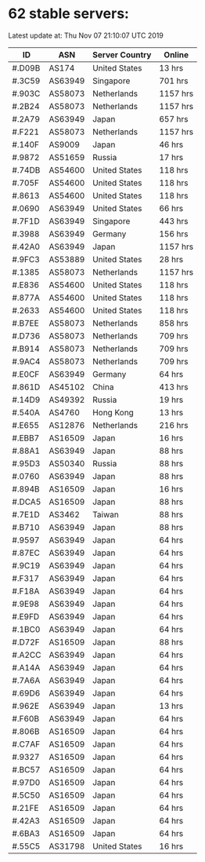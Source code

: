 # 62 stable servers:

Latest update at: Thu Nov 07 21:10:07 UTC 2019

| ID | ASN | Server Country | Online |
| -- | --- | -------------- | ------ |
| #.D09B | AS174 | United States | 13 hrs |
| #.3C59 | AS63949 | Singapore | 701 hrs |
| #.903C | AS58073 | Netherlands | 1157 hrs |
| #.2B24 | AS58073 | Netherlands | 1157 hrs |
| #.2A79 | AS63949 | Japan | 657 hrs |
| #.F221 | AS58073 | Netherlands | 1157 hrs |
| #.140F | AS9009 | Japan | 46 hrs |
| #.9872 | AS51659 | Russia | 17 hrs |
| #.74DB | AS54600 | United States | 118 hrs |
| #.705F | AS54600 | United States | 118 hrs |
| #.8613 | AS54600 | United States | 118 hrs |
| #.0690 | AS63949 | United States | 66 hrs |
| #.7F1D | AS63949 | Singapore | 443 hrs |
| #.3988 | AS63949 | Germany | 156 hrs |
| #.42A0 | AS63949 | Japan | 1157 hrs |
| #.9FC3 | AS53889 | United States | 28 hrs |
| #.1385 | AS58073 | Netherlands | 1157 hrs |
| #.E836 | AS54600 | United States | 118 hrs |
| #.877A | AS54600 | United States | 118 hrs |
| #.2633 | AS54600 | United States | 118 hrs |
| #.B7EE | AS58073 | Netherlands | 858 hrs |
| #.D736 | AS58073 | Netherlands | 709 hrs |
| #.B914 | AS58073 | Netherlands | 709 hrs |
| #.9AC4 | AS58073 | Netherlands | 709 hrs |
| #.E0CF | AS63949 | Germany | 64 hrs |
| #.861D | AS45102 | China | 413 hrs |
| #.14D9 | AS49392 | Russia | 19 hrs |
| #.540A | AS4760 | Hong Kong | 13 hrs |
| #.E655 | AS12876 | Netherlands | 216 hrs |
| #.EBB7 | AS16509 | Japan | 16 hrs |
| #.88A1 | AS63949 | Japan | 88 hrs |
| #.95D3 | AS50340 | Russia | 88 hrs |
| #.0760 | AS63949 | Japan | 88 hrs |
| #.894B | AS16509 | Japan | 16 hrs |
| #.DCA5 | AS16509 | Japan | 88 hrs |
| #.7E1D | AS3462 | Taiwan | 88 hrs |
| #.B710 | AS63949 | Japan | 88 hrs |
| #.9597 | AS63949 | Japan | 64 hrs |
| #.87EC | AS63949 | Japan | 64 hrs |
| #.9C19 | AS63949 | Japan | 64 hrs |
| #.F317 | AS63949 | Japan | 64 hrs |
| #.F18A | AS63949 | Japan | 64 hrs |
| #.9E98 | AS63949 | Japan | 64 hrs |
| #.E9FD | AS63949 | Japan | 64 hrs |
| #.1BC0 | AS63949 | Japan | 64 hrs |
| #.D72F | AS16509 | Japan | 88 hrs |
| #.A2CC | AS63949 | Japan | 64 hrs |
| #.A14A | AS63949 | Japan | 64 hrs |
| #.7A6A | AS63949 | Japan | 64 hrs |
| #.69D6 | AS63949 | Japan | 64 hrs |
| #.962E | AS63949 | Japan | 13 hrs |
| #.F60B | AS63949 | Japan | 64 hrs |
| #.806B | AS16509 | Japan | 64 hrs |
| #.C7AF | AS16509 | Japan | 64 hrs |
| #.9327 | AS16509 | Japan | 64 hrs |
| #.BC57 | AS16509 | Japan | 64 hrs |
| #.97D0 | AS16509 | Japan | 64 hrs |
| #.5C50 | AS16509 | Japan | 64 hrs |
| #.21FE | AS16509 | Japan | 64 hrs |
| #.42A3 | AS16509 | Japan | 64 hrs |
| #.6BA3 | AS16509 | Japan | 64 hrs |
| #.55C5 | AS31798 | United States | 16 hrs |


